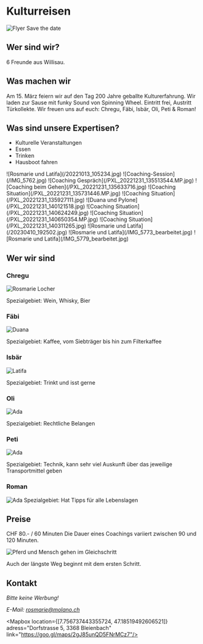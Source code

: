 <script>
    import Gallery from '$lib/components/Gallery.svelte';
    import Columns from '$lib/components/Columns.svelte';
    import ImgText from '$lib/components/ImgText.svelte';
    import Mapbox from '$lib/components/Mapbox.svelte';
</script>

# Kulturreisen

<ImgText>

![Flyer Save the date](static/200JahreKulturreisen_Savethedate.jpgg#size=95vw)

<figcaption><Bildinschrift>

</ImgText>

## Wer sind wir?

6 Freunde aus Willisau.

## Was machen wir

Am 15. März feiern wir auf den Tag 200 Jahre geballte Kulturerfahrung. Wir laden zur Sause mit funky Sound von Spinning Wheel. Eintritt frei, Austritt Türkollekte. Wir freuen uns auf euch: Chregu, Fäbi, Isbär, Oli, Peti & Roman! 


## Was sind unsere Expertisen?

- Kulturelle Veranstaltungen
- Essen
- Trinken
- Hausboot fahren

<Gallery>
![Rosmarie und Latifa](/20221013_105234.jpg)
![Coaching-Session](/IMG_5762.jpg)
![Coaching Gespräch](/PXL_20221231_135513544.MP.jpg)
![Coaching beim Gehen](/PXL_20221231_135633716.jpg)
![Coaching Situation](/PXL_20221231_135731446.MP.jpg)
![Coaching Situation](/PXL_20221231_135927111.jpg)
![Duana und Pylone](/PXL_20221231_140121518.jpg)
![Coaching Situation](/PXL_20221231_140624249.jpg)
![Coaching Situation](/PXL_20221231_140650354.MP.jpg)
![Coaching Situation](/PXL_20221231_140311265.jpg)
![Rosmarie und Latifa](/20230410_192502.jpg)
![Rosmarie und Latifa](/IMG_5773_bearbeitet.jpg)
![Rosmarie und Latifa](/IMG_5779_bearbeitet.jpg)
</Gallery>

## Wer wir sind

<Columns>

<div class="hero">

### Chregu

![Rosmarie Locher](/_20200404_155109.jpg#size=45vw)

Spezialgebiet: Wein, Whisky, Bier

</div>
<div class="hero">

### Fäbi

![Duana](/20201111_111555.jpg#size=45vw)

Spezialgebiet: Kaffee, vom Siebträger bis hin zum Filterkaffee

</div>
<div class="hero">

### Isbär

![Latifa](/20221013_103340.jpg#size=45vw)

Spezialgebiet: Trinkt und isst gerne

</div>
<div class="hero">

### Oli

![Ada](/ada_new.jpg#size=45vw)

Spezialgebiet: Rechtliche Belangen

</div>
<div class="hero">

### Peti

![Ada](/ada_new.jpg#size=45vw)

Spezialgebiet: Technik, kann sehr viel Auskunft über das jeweilige Transportmittel geben

</div>
<div class="hero">

### Roman

![Ada](/ada_new.jpg#size=45vw)
Spezialgebiet: Hat Tipps für alle Lebenslagen

</div>

</Columns>

## Preise

CHF 80.- / 60 Minuten
Die Dauer eines Coachings variiert zwischen 90 und 120 Minuten.

<ImgText>

![Pferd und Mensch gehen im Gleichschritt](/IMG_5747.jpg#size=95vw)

<figcaption>

Auch der längste Weg beginnt mit dem ersten Schritt.

</figcaption>

</ImgText>

## Kontakt

<address>
Bitte keine Werbung!<br>


E-Mail: [rosmarie@molano.ch](mailto:rosmarie@molano.ch)

</address>

<Mapbox location={[7.756737443355724, 47.18519492606521]} adress="Dorfstrasse 5, 3368 Bleienbach" link="https://goo.gl/maps/2gJ85unQD5FNrMCz7"/>
